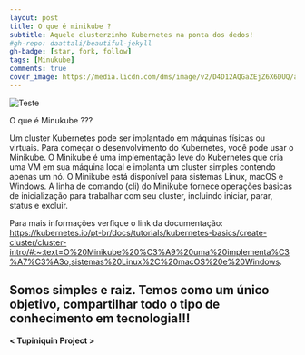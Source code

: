 ```yaml
---
layout: post
title: O que é minikube ?
subtitle: Aquele clusterzinho Kubernetes na ponta dos dedos!
#gh-repo: daattali/beautiful-jekyll
gh-badge: [star, fork, follow]
tags: [Minukube]
comments: true
cover_image: https://media.licdn.com/dms/image/v2/D4D12AQGaZEjZ6X6DUQ/article-cover_image-shrink_600_2000/article-cover_image-shrink_600_2000/0/1683839485446?e=2147483647&v=beta&t=aBauNSQ_qmQEtFGZOLI3uRcPU2nHTXesiCRpeCIo4vw
---
```

![Teste](https://media.licdn.com/dms/image/v2/D4D12AQGaZEjZ6X6DUQ/article-cover_image-shrink_600_2000/article-cover_image-shrink_600_2000/0/1683839485446?e=2147483647&v=beta&t=aBauNSQ_qmQEtFGZOLI3uRcPU2nHTXesiCRpeCIo4vw)

O que é Minukube ???


Um cluster Kubernetes pode ser implantado em máquinas físicas ou virtuais. Para começar o desenvolvimento do Kubernetes, você pode usar o Minikube. O Minikube é uma implementação leve do Kubernetes que cria uma VM em sua máquina local e implanta um cluster simples contendo apenas um nó. 
O Minikube está disponível para sistemas Linux, macOS e Windows. A linha de comando (cli) do Minikube fornece operações básicas de inicialização para trabalhar com seu cluster, incluindo iniciar, parar, status e excluir.

Para mais informações verfique o link da documentação: https://kubernetes.io/pt-br/docs/tutorials/kubernetes-basics/create-cluster/cluster-intro/#:~:text=O%20Minikube%20%C3%A9%20uma%20implementa%C3%A7%C3%A3o,sistemas%20Linux%2C%20macOS%20e%20Windows.

## Somos simples e raiz. Temos como um único objetivo, compartilhar todo o tipo de conhecimento em tecnologia!!!

**< Tupiniquin Project >**
